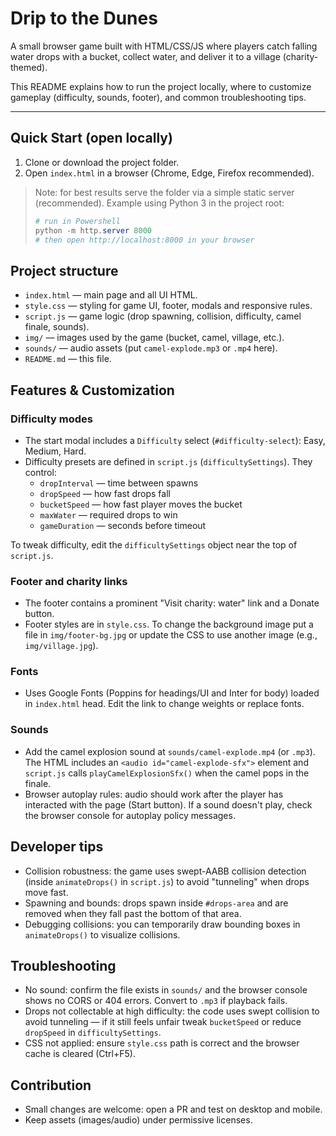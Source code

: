 # Drip to the Dunes

A small browser game built with HTML/CSS/JS where players catch falling water drops with a bucket, collect water, and deliver it to a village (charity-themed).

This README explains how to run the project locally, where to customize gameplay (difficulty, sounds, footer), and common troubleshooting tips.

---

## Quick Start (open locally)

1. Clone or download the project folder.
2. Open `index.html` in a browser (Chrome, Edge, Firefox recommended).

> Note: for best results serve the folder via a simple static server (recommended). Example using Python 3 in the project root:
>
> ```powershell
> # run in Powershell
> python -m http.server 8000
> # then open http://localhost:8000 in your browser
> ```

## Project structure

- `index.html` — main page and all UI HTML.
- `style.css` — styling for game UI, footer, modals and responsive rules.
- `script.js` — game logic (drop spawning, collision, difficulty, camel finale, sounds).
- `img/` — images used by the game (bucket, camel, village, etc.).
- `sounds/` — audio assets (put `camel-explode.mp3` or `.mp4` here).
- `README.md` — this file.

## Features & Customization

### Difficulty modes
- The start modal includes a `Difficulty` select (`#difficulty-select`): Easy, Medium, Hard.
- Difficulty presets are defined in `script.js` (`difficultySettings`). They control:
	- `dropInterval` — time between spawns
	- `dropSpeed` — how fast drops fall
	- `bucketSpeed` — how fast player moves the bucket
	- `maxWater` — required drops to win
	- `gameDuration` — seconds before timeout

To tweak difficulty, edit the `difficultySettings` object near the top of `script.js`.

### Footer and charity links
- The footer contains a prominent "Visit charity: water" link and a Donate button.
- Footer styles are in `style.css`. To change the background image put a file in `img/footer-bg.jpg` or update the CSS to use another image (e.g., `img/village.jpg`).

### Fonts
- Uses Google Fonts (Poppins for headings/UI and Inter for body) loaded in `index.html` head. Edit the link to change weights or replace fonts.

### Sounds
- Add the camel explosion sound at `sounds/camel-explode.mp4` (or `.mp3`). The HTML includes an `<audio id="camel-explode-sfx">` element and `script.js` calls `playCamelExplosionSfx()` when the camel pops in the finale.
- Browser autoplay rules: audio should work after the player has interacted with the page (Start button). If a sound doesn't play, check the browser console for autoplay policy messages.

## Developer tips
- Collision robustness: the game uses swept-AABB collision detection (inside `animateDrops()` in `script.js`) to avoid "tunneling" when drops move fast.
- Spawning and bounds: drops spawn inside `#drops-area` and are removed when they fall past the bottom of that area.
- Debugging collisions: you can temporarily draw bounding boxes in `animateDrops()` to visualize collisions.

## Troubleshooting
- No sound: confirm the file exists in `sounds/` and the browser console shows no CORS or 404 errors. Convert to `.mp3` if playback fails.
- Drops not collectable at high difficulty: the code uses swept collision to avoid tunneling — if it still feels unfair tweak `bucketSpeed` or reduce `dropSpeed` in `difficultySettings`.
- CSS not applied: ensure `style.css` path is correct and the browser cache is cleared (Ctrl+F5).

## Contribution
- Small changes are welcome: open a PR and test on desktop and mobile.
- Keep assets (images/audio) under permissive licenses.
